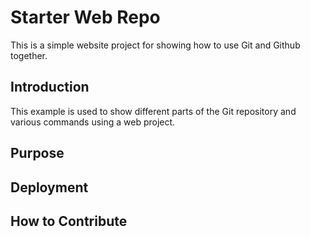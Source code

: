# Starter Web Repo

This is a simple website project for showing how to use Git and Github together.

## Introduction

This example is used to show different parts of the Git repository and various commands using a web project.

## Purpose

## Deployment

## How to Contribute